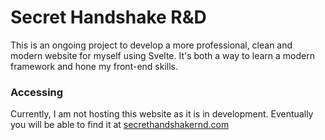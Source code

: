 # Secret Handshake R&D

This is an ongoing project to develop a more professional, clean and modern website for myself using Svelte. It's both a way to learn a modern framework and hone my front-end skills. 

### Accessing

Currently, I am not hosting this website as it is in development. Eventually you will be able to find it at <a href="https://secrethandshakernd.com">secrethandshakernd.com</a>
